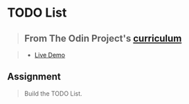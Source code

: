 # TODO List

> ## From The Odin Project's [curriculum](https://www.theodinproject.com/courses/javascript/lessons/todo-list)

> - [Live Demo](https://cluelesshint.github.io/todoList/) 

## Assignment

> Build the TODO List.

